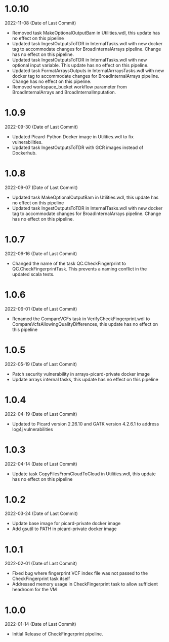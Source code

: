 # 1.0.10
2022-11-08 (Date of Last Commit)

* Removed task MakeOptionalOutputBam in Utilities.wdl, this update has no effect on this pipeline
* Updated task IngestOutputsToTDR in InternalTasks.wdl with new docker tag to accommodate changes for BroadInternalArrays pipeline. Change has no effect on this pipeline.
* Updated task IngestOutputsToTDR in InternalTasks.wdl with new optional input variable. This update has no effect on this pipeline.
* Updated task FormatArraysOutputs in InternalArrraysTasks.wdl with new docker tag to accommodate changes for BroadInternalArrays pipeline. Change has no effect on this pipeline.
* Removed workspace_bucket workflow parameter from BroadInternalArrays and BroadInternalImputation.

# 1.0.9
2022-09-30 (Date of Last Commit)

* Updated Picard-Python Docker image in Utilities.wdl to fix vulnerabilities.
* Updated task IngestOutputsToTDR with GCR images instead of Dockerhub.

# 1.0.8
2022-09-07 (Date of Last Commit)

* Updated task MakeOptionalOutputBam in Utilities.wdl, this update has no effect on this pipeline
* Updated task IngestOutputsToTDR in InternalTasks.wdl with new docker tag to accommodate changes for BroadInternalArrays pipeline. Change has no effect on this pipeline.

# 1.0.7
2022-06-16 (Date of Last Commit)

* Changed the name of the task QC.CheckFingerprint to QC.CheckFingerprintTask. This prevents a naming conflict in the updated scala tests.

# 1.0.6
2022-06-01 (Date of Last Commit)

* Renamed the CompareVCFs task in VerifyCheckFingerprint.wdl to CompareVcfsAllowingQualityDifferences, this update has no effect on this pipeline

# 1.0.5
2022-05-19 (Date of Last Commit)

* Patch security vulnerability in arrays-picard-private docker image
* Update arrays internal tasks, this update has no effect on this pipeline

# 1.0.4
2022-04-19 (Date of Last Commit)

* Updated to Picard version 2.26.10 and GATK version 4.2.6.1 to address log4j vulnerabilities

# 1.0.3
2022-04-14 (Date of Last Commit)

* Update task CopyFilesFromCloudToCloud in Utilities.wdl, this update has no effect on this pipeline

# 1.0.2
2022-03-24 (Date of Last Commit)

* Update base image for picard-private docker image
* Add gsutil to PATH in picard-private docker image

# 1.0.1
2022-02-01 (Date of Last Commit)

* Fixed bug where fingerprint VCF index file was not passed to the CheckFingerprint task itself
* Addressed memory usage in CheckFingerprint task to allow sufficient headroom for the VM

# 1.0.0
2022-01-14 (Date of Last Commit)

* Initial Release of CheckFingerprint pipeline.
